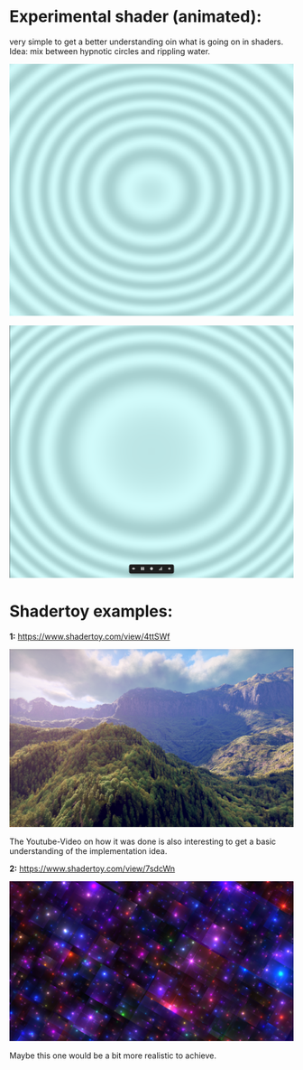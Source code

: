 # Experimental shader (animated):

very simple to get a better understanding oin what is going on in shaders. Idea: mix between hypnotic circles and rippling water.

![](img/capture01.png)

![](img/capture02.png)

# Shadertoy examples:

**1:** 
https://www.shadertoy.com/view/4ttSWf

![](img/shadertoy01.png)

The Youtube-Video on how it was done is also interesting to get a basic understanding of the implementation idea.

**2:**
https://www.shadertoy.com/view/7sdcWn

![](img/shadertoy02.png)

Maybe this one would be a bit more realistic to achieve.
